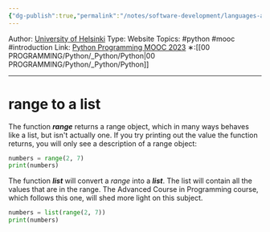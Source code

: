 ```yaml
---
{"dg-publish":true,"permalink":"/notes/software-development/languages-and-frameworks/python/0-python-programming-mooc/introduction/part-4/03-definite-iteration/04-from-a-range-to-a-list/","created":"2025-07-13T15:25:05.702+08:00"}
---
```


Author: [University of Helsinki](https://programming-23.mooc.fi/)
Type: Website
Topics: #python #mooc  #introduction
Link: [Python Programming MOOC 2023](https://programming-23.mooc.fi/)
∗:[[00 PROGRAMMING/Python/_Python/Python\|00 PROGRAMMING/Python/_Python/Python]] 

---
# range to a list
The function ___range___ returns a range object, which in many ways behaves like a list, but isn't actually one. 
If you try printing out the value the function returns, you will only see a description of a range object:

```python
numbers = range(2, 7)
print(numbers)
```

The function ___list___ will convert a _range_ into a ___list___. 
The list will contain all the values that are in the range. 
The Advanced Course in Programming course, which follows this one, will shed more light on this subject.

```python
numbers = list(range(2, 7))
print(numbers)
```

